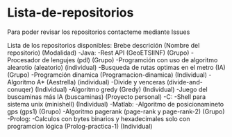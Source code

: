 # Lista-de-repositorios
Para poder revisar los repositorios contacteme mediante Issues

Lista de los repositorios disponibles: 
  Brebe descrición (Nombre del repositorio) (Modalidad)
  -Java:
    -Rest API (GeoETSIINF) (Grupo)
    -Procesador de lengujes (pdl) (Grupo)
    -Programción con uso de algoritmo alearotio (aleatorio) (individual)
    -Busqueda de rutas optimas en el metro (IA) (Grupo)
    -Programción dinamica (Programacion-dinamica) (Individual)
    -Algoritmo A* (Aestrella) (individual)
    -Divide y venceras (divide-and-conuqer) (Individual)
    -Algoritmo gredy (Gredy) (Individual)
    -Juego del buscaminas más IA (buscaminas) (Proyecto personal)
  -C:
    -Shell para sistema unix (minishell) (Individual)
  -Matlab:
    -Algoritmo de posicionamineto gps (gps1) (Grupo)
    -Algoritmo pagerank (page-rank y page-rank-2) (Grupo)
  -Prolog:
    -Calculos con bytes binarios y hexadecimales solo con programcion lógica (Prolog-practica-1) (Individual)
